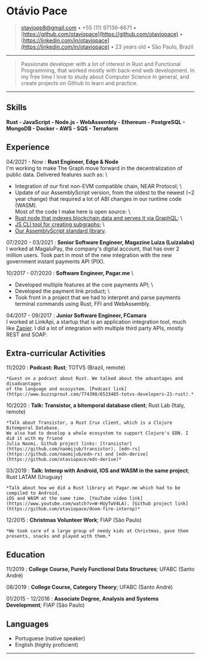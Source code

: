 Otávio Pace
============

> <otaviopp8@gmail.com> • +55 (11) 97136-6671 • [https://github.com/otaviopace](https://github.com/otaviopace) • [https://linkedin.com/in/otaviopace](https://linkedin.com/in/otaviopace) • 23 years old • São Paulo, Brazil

----

>  Passionate developer with a lot of interest in Rust and Functional Programming,
>  that worked mostly with back-end web development.
>  In my free time I love to study about Computer Science in general,
>  and create projects on Github to learn and practice.

----

Skills
----------------------------------------
**Rust - JavaScript - Node.js - WebAssembly - Ethereum - PostgreSQL - MongoDB - Docker - AWS - SQS - Terraform**

Experience
----------

04/2021 - Now
:   **Rust Engineer, Edge & Node**
\
I'm working to make The Graph move forward in the decentralization of public data. Delivered features such as:
\
- Integration of our first non-EVM compatible chain, NEAR Protocol;
\
- Update of our AssemblyScript version, from the oldest to the newest (~2 year change) that required a lot of ABI changes in our runtime code (WASM).
\
Most of the code I make here is open source:
\
- [Rust node that indexes blockchain data and serves it via GraphQL](https://github.com/graphprotocol/graph-node);
\
- [JS CLI tool for creating subgraphs](https://github.com/graphprotocol/graph-cli);
\
- [Our AssemblyScript standard library](https://github.com/graphprotocol/graph-ts).

07/2020 - 03/2021
:   **Senior Software Engineer, Magazine Luiza (Luizalabs)**
\
I worked at MagaluPay, the company's digital account, that has over 2 million users. Took part in most of the new integration with the new government instant payments API (PIX).

10/2017 - 07/2020
:   **Software Engineer, Pagar.me**
\
- Developed multiple features at the core payments API;
\
- Developed the payment link product;
\
- Took front in a project that we had to interpret and parse payments terminal commands using Rust, FFI and WebAssembly.

04/2017 - 09/2017
:   **Junior Software Engineer, FCamara**
\
I worked at LinkApi, a startup that is an application integration tool, much like [Zapier](https://zapier.com). I did a lot of integration with multiple third party APIs, mostly REST and SOAP.

Extra-curricular Activities
----------------------------------------

11/2020
:   **Podcast: Rust**; TOTVS (Brazil, remote)

    *Guest on a podcast about Rust. We talked about the advantages and disadvantages
    of the language and ecosystem. [Podcast link](https://www.buzzsprout.com/774398/6533485-totvs-developers-21-rust).*

10/2020
:   **Talk: Transistor, a bitemporal database client**; Rust Lab (Italy, remote)

    *Talk about Transistor, a Rust Crux client, which is a Clojure Bitemporal Database.
    We also had to develop a whole ecosystem to support Clojure's EDN. I did it with my friend
    Julia Naomi. Github project links: [transistor](https://github.com/naomijub/transistor), [edn-rs](https://github.com/naomijub/edn-rs) and [edn-derive](https://github.com/otaviopace/edn-derive)*

03/2019
:   **Talk: Interop with Android, IOS and WASM in the same project**; Rust LATAM (Uruguay)

    *Talk about how we did a Rust library at Pagar.me which had to be compiled to Android,
    iOS and WASM at the same time. [YouTube video link](https://www.youtube.com/watch?v=W-HUyTwV4LA). [Github project link](https://github.com/otaviopace/doom-fire-interop)*

12/2015
:   **Christmas Volunteer Work**; FIAP (São Paulo)

    *We took care of a large group of needy kids at Christmas, gave them
    presents, snacks and played with them.*

Education
---------

11/2019
:   **College Course, Purely Functional Data Structures**; UFABC (Santo André)

08/2019
:   **College Course, Category Theory**; UFABC (Santo André)

01/2015 - 12/2016
:   **Associate Degree, Analysis and Systems Development**; FIAP (São Paulo)

Languages
----------------------------------------

* Portuguese (native speaker)
* English (highly proficient)

----
